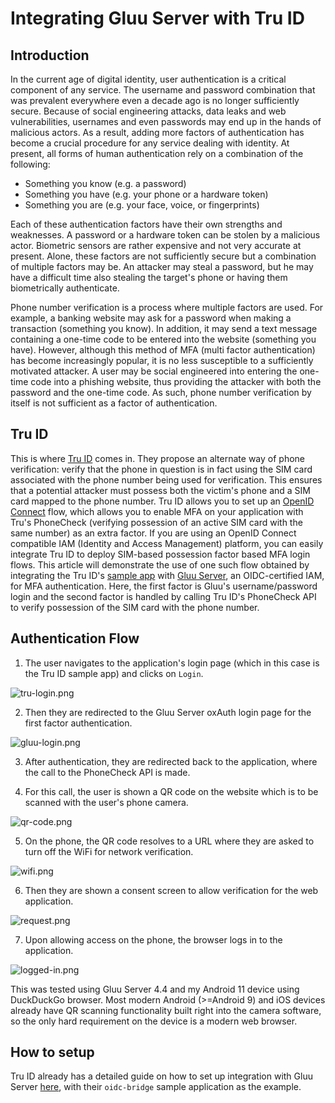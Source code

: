 # Integrating Gluu Server with Tru ID

## Introduction

In the current age of digital identity, user authentication is a critical component of any service. The username and password combination that was prevalent everywhere even a decade ago is no longer sufficiently secure. Because of social engineering attacks, data leaks and web vulnerabilities, usernames and even passwords may end up in the hands of malicious actors. As a result, adding more factors of authentication has become a crucial procedure for any service dealing with identity. At present, all forms of human authentication rely on a combination of the following:

- Something you know (e.g. a password)
- Something you have (e.g. your phone or a hardware token)
- Something you are (e.g. your face, voice, or fingerprints)

Each of these authentication factors have their own strengths and weaknesses. A password or a hardware token can be stolen by a malicious actor. Biometric sensors are rather expensive and not very accurate at present. Alone, these factors are not sufficiently secure but a combination of multiple factors may be. An attacker may steal a password, but he may have a difficult time also stealing the target's phone or having them biometrically authenticate. 

Phone number verification is a process where multiple factors are used. For example, a banking website may ask for a password when making a transaction (something you know). In addition, it may send a text message containing a one-time code to be entered into the website (something you have). However, although this method of MFA (multi factor authentication) has become increasingly popular, it is no less susceptible to a sufficiently motivated attacker. A user may be social engineered into entering the one-time code into a phishing website, thus providing the attacker with both the password and the one-time code. As such, phone number verification by itself is not sufficient as a factor of authentication.

## Tru ID

This is where [Tru ID](https://tru.id/) comes in. They propose an alternate way of phone verification: verify that the phone in question is in fact using the SIM card associated with the phone number being used for verification. This ensures that a potential attacker must possess both the victim's phone and a SIM card mapped to the phone number. Tru ID allows you to set up an [OpenID Connect](https://developer.tru.id/docs/oidc/integration) flow, which allows you to enable MFA on your application with Tru's PhoneCheck (verifying possession of an active SIM card with the same number) as an extra factor. If you are using an OpenID Connect compatible IAM (Identity and Access Management) platform, you can easily integrate Tru ID to deploy SIM-based possession factor based MFA login flows. This article will demonstrate the use of one such flow obtained by integrating the Tru ID's [sample app](https://github.com/tru-ID/oidc-bridge) with [Gluu Server](https://gluu.org/), an OIDC-certified IAM, for MFA authentication. Here, the first factor is Gluu's username/password login and the second factor is handled by calling Tru ID's PhoneCheck API to verify possession of the SIM card with the phone number. 

## Authentication Flow

1. The user navigates to the application's login page (which in this case is the Tru ID sample app) and clicks on `Login`.

![tru-login.png](../assets/tru-id/tru-login.png)

2. Then they are redirected to the Gluu Server oxAuth login page for the first factor authentication.

![gluu-login.png](../assets/tru-id/gluu-login.png)

3. After authentication, they are redirected back to the application, where the call to the PhoneCheck API is made.

4. For this call, the user is shown a QR code on the website which is to be scanned with the user's phone camera.

![qr-code.png](../assets/tru-id/qr-code.png)

5. On the phone, the QR code resolves to a URL where they are asked to turn off the WiFi for network verification.

![wifi.png](../assets/tru-id/wifi.png)

6. Then they are shown a consent screen to allow verification for the web application.

![request.png](../assets/tru-id/request.png)

7. Upon allowing access on the phone, the browser logs in to the application.

![logged-in.png](../assets/tru-id/logged-in.png)

This was tested using Gluu Server 4.4 and my Android 11 device using DuckDuckGo browser. Most modern Android (>=Android 9) and iOS devices already have QR scanning functionality built right into the camera software, so the only hard requirement on the device is a modern web browser.

## How to setup

Tru ID already has a detailed guide on how to set up integration with Gluu Server [here](https://github.com/tru-ID/oidc-bridge/tree/main/integration-gluu#readme), with their `oidc-bridge` sample application as the example. 